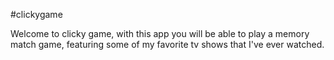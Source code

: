 #clickygame

Welcome to clicky game, with this app you will be able to play a memory match game, featuring some of my favorite tv shows that I've ever watched.